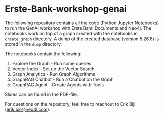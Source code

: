 # Erste-Bank-workshop-genai

The following repository contains all the code (Python Jupyter Notebooks) to run the GenAI workshop with Erste Baml Documents and Neo4j. The notebooks work on top of a graph created with the notebooks in `create_graph` directory. A dump of the created database (version 5.26.6) is stored in the `dump` directory. 

The notebooks contain the following: 
1. Explore the Graph - Run some queries
2. Vector Index - Set up the Vector Search
3. Graph Analytics - Run Graph Algorithms
4. GraphRAG Chatbot - Run a Chatbot on the Graph
5. GraphRAG Agent - Create Agents with Tools

Slides can be found in the PDF-file.

For questions on the repository, feel free to reachout to Erik Bijl (erik.bijl@neo4j.com).
